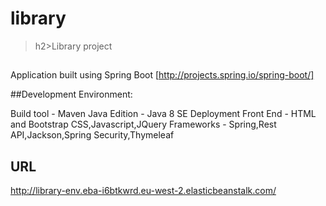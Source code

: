 # library
>h2>Library project<h2>

Application built using Spring Boot [http://projects.spring.io/spring-boot/]

##Development Environment:

Build tool - Maven Java Edition - Java 8 SE Deployment
Front End - HTML and Bootstrap CSS,Javascript,JQuery
Frameworks - Spring,Rest API,Jackson,Spring Security,Thymeleaf

<h2>URL</h2>

http://library-env.eba-i6btkwrd.eu-west-2.elasticbeanstalk.com/

